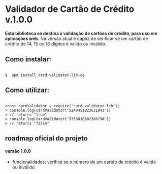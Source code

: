 # Validador de Cartão de Crédito v.1.0.0

**Esta biblioteca se destina à validação de cartões de crédito, para uso em aplicações web.**
Na versão atual é capaz de verificar se um cartão de crédito de 14, 15 ou 16 dígitos é valido ou inválido.

## Como instalar:

```shell

$  npm install card-validator-lib-ca

```

## Como utilizar:

```node

const cardValidator = require('card-validator-lib');
> console.log(cardValidator('5240451823631043'))
> // returns "true"
> console.log(cardValidator('5350810502386790'))
> // returns "false"

```

## roadmap oficial do projeto


#### versão 1.0.0 
- funcionalidades: verifica se o número de um cartão de crédito é valido ou inválido.
